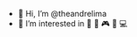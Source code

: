 - 👋 Hi, I’m @theandrelima
- 👀 I’m interested in 🐍 🍺 🎮 🎸 💻

<!---
theandrelima/theandrelima is a ✨ special ✨ repository because its `README.md` (this file) appears on your GitHub profile.
You can click the Preview link to take a look at your changes.
--->
